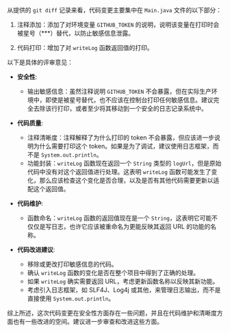 从提供的 `git diff` 记录来看，代码变更主要集中在 `Main.java` 文件的以下部分：

1. 注释添加：添加了对环境变量 `GITHUB_TOKEN` 的说明，说明该变量在打印时会被星号（***）替代，以防止敏感信息泄露。

2. 代码打印：增加了对 `writeLog` 函数返回值的打印。

以下是具体的评审意见：

- **安全性**:
  - 输出敏感信息：虽然注释说明 `GITHUB_TOKEN` 不会暴露，但在实际生产环境中，即使是被星号替代，也不应该在控制台打印任何敏感信息。建议完全去除该行打印，或者至少将其移动到一个安全的日志记录系统中。

- **代码质量**:
  - 注释清晰度：注释解释了为什么打印的 token 不会暴露，但应该进一步说明为什么需要打印这个 token。如果是为了调试，建议使用日志框架，而不是 `System.out.println`。
  - 功能封装：`writeLog` 函数现在返回一个 `String` 类型的 `logUrl`，但是原始代码中没有对这个返回值进行处理。这表明 `writeLog` 函数可能发生了变化，那么应该检查这个变化是否合理，以及是否有其他代码需要更新以适配这个返回值。

- **代码维护**:
  - 函数命名：`writeLog` 函数的返回值现在是一个 `String`，这表明它可能不仅仅是写日志，也许它应该被重命名为更能反映其返回 URL 的功能的名称。

- **代码改进建议**:
  - 移除或更改打印敏感信息的代码。
  - 确认 `writeLog` 函数的变化是否在整个项目中得到了正确的处理。
  - 如果 `writeLog` 确实需要返回 URL，考虑更新函数名称以反映其新功能。
  - 考虑引入日志框架，如 SLF4J、Log4j 或其他，来管理日志输出，而不是直接使用 `System.out.println`。

综上所述，这次代码变更在安全性方面存在一些问题，并且在代码维护和清晰度方面也有一些改进的空间。建议进一步审查和改进这些方面。